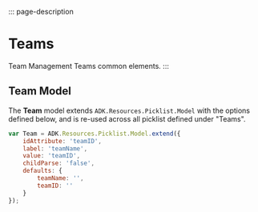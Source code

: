 <!-- { "label": "Teams", "path": "Picklist.Team_Management.Teams", "tags": ["teams"] } -->

::: page-description
# Teams #
Team Management Teams common elements.
:::

## Team Model ##
The **Team** model extends `ADK.Resources.Picklist.Model` with the options defined below, and is re-used across all picklist defined under "Teams".

```JavaScript
var Team = ADK.Resources.Picklist.Model.extend({
    idAttribute: 'teamID',
    label: 'teamName',
    value: 'teamID',
    childParse: 'false',
    defaults: {
        teamName: '',
        teamID: ''
    }
});
```
